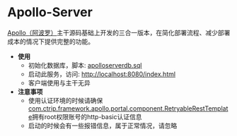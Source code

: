 # Apollo-Server
[Apollo（阿波罗）](https://github.com/ctripcorp/apollo)主干源码基础上开发的三合一版本，在简化部署流程、减少部署成本的情况下提供完整的功能。
* **使用**
  * 初始化数据库，脚本: [apolloserverdb.sql](https://github.com/progr1mmer/apollo/tree/master/apollo-server/sql/apolloserverdb.sql)
  * 启动此服务，访问: [http://localhost:8080/index.html](http://localhost:8080/index.html)
  * 客户端使用与主干无异
* **注意事项**
  * 使用认证环境的时候请确保[com.ctrip.framework.apollo.portal.component.RetryableRestTemplate](https://github.com/progr1mmer/apollo/blob/master/apollo-server/src/main/java/com/ctrip/framework/apollo/portal/component/RetryableRestTemplate.java)拥有root权限账号的http-basic认证信息
  * 启动的时候会有一些报错信息，属于正常情况，请忽略
